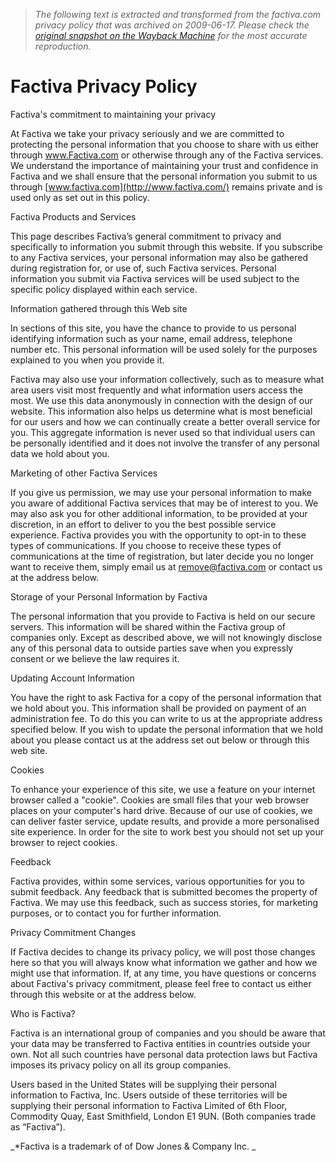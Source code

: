 > *The following text is extracted and transformed from the factiva.com privacy policy that was archived on 2009-06-17. Please check the [original snapshot on the Wayback Machine](https://web.archive.org/web/20090617065650id_/http%3A//www.factiva.com/legal/privacy.asp%3Fnode%3DmenuElem1173) for the most accurate reproduction.*

# Factiva Privacy Policy

Factiva's commitment to maintaining your privacy

At Factiva we take your privacy seriously and we are committed to protecting the personal information that you choose to share with us either through www.Factiva.com or otherwise through any of the Factiva services. We understand the importance of maintaining your trust and confidence in Factiva and we shall ensure that the personal information you submit to us through [www.factiva.com](http://www.factiva.com/) remains private and is used only as set out in this policy. 

Factiva Products and Services

This page describes Factiva’s general commitment to privacy and specifically to information you submit through this website. If you subscribe to any Factiva services, your personal information may also be gathered during registration for, or use of, such Factiva services. Personal information you submit via Factiva services will be used subject to the specific policy displayed within each service. 

Information gathered through this Web site

In sections of this site, you have the chance to provide to us personal identifying information such as your name, email address, telephone number etc. This personal information will be used solely for the purposes explained to you when you provide it. 

Factiva may also use your information collectively, such as to measure what area users visit most frequently and what information users access the most. We use this data anonymously in connection with the design of our website. This information also helps us determine what is most beneficial for our users and how we can continually create a better overall service for you. This aggregate information is never used so that individual users can be personally identified and it does not involve the transfer of any personal data we hold about you. 

Marketing of other Factiva Services

If you give us permission, we may use your personal information to make you aware of additional Factiva services that may be of interest to you. We may also ask you for other additional information, to be provided at your discretion, in an effort to deliver to you the best possible service experience. Factiva provides you with the opportunity to opt-in to these types of communications. If you choose to receive these types of communications at the time of registration, but later decide you no longer want to receive them, simply email us at [remove@factiva.com](mailto:remove@factiva.com) or contact us at the address below. 

Storage of your Personal Information by Factiva

The personal information that you provide to Factiva is held on our secure servers. This information will be shared within the Factiva group of companies only. Except as described above, we will not knowingly disclose any of this personal data to outside parties save when you expressly consent or we believe the law requires it. 

Updating Account Information

You have the right to ask Factiva for a copy of the personal information that we hold about you. This information shall be provided on payment of an administration fee. To do this you can write to us at the appropriate address specified below. If you wish to update the personal information that we hold about you please contact us at the address set out below or through this web site. 

Cookies 

To enhance your experience of this site, we use a feature on your internet browser called a "cookie". Cookies are small files that your web browser places on your computer's hard drive. Because of our use of cookies, we can deliver faster service, update results, and provide a more personalised site experience. In order for the site to work best you should not set up your browser to reject cookies. 

Feedback

Factiva provides, within some services, various opportunities for you to submit feedback. Any feedback that is submitted becomes the property of Factiva. We may use this feedback, such as success stories, for marketing purposes, or to contact you for further information. 

Privacy Commitment Changes 

If Factiva decides to change its privacy policy, we will post those changes here so that you will always know what information we gather and how we might use that information. If, at any time, you have questions or concerns about Factiva's privacy commitment, please feel free to contact us either through this website or at the address below. 

Who is Factiva?

Factiva is an international group of companies and you should be aware that your data may be transferred to Factiva entities in countries outside your own. Not all such countries have personal data protection laws but Factiva imposes its privacy policy on all its group companies. 

Users based in the United States will be supplying their personal information to Factiva, Inc. Users outside of these territories will be supplying their personal information to Factiva Limited of 6th Floor, Commodity Quay, East Smithfield, London E1 9UN. (Both companies trade as “Factiva”). 

_*Factiva is a trademark of of Dow Jones & Company Inc. _

